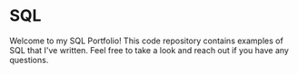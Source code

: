 # SQL
Welcome to my SQL Portfolio! 
This code repository contains examples of SQL that I've written. Feel free to take a look and reach out if you have any questions.
